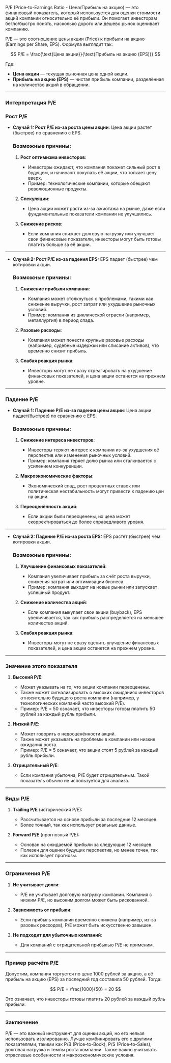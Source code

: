 P/E (Price-to-Earnings Ratio - Цена/Прибыль на акцию) — это финансовый показатель, который используется для оценки стоимости акций компании относительно её прибыли. Он помогает инвесторам бегло/быстро понять, насколько дорого или дёшево рынок оценивает компанию. 

P/E — это соотношение цены акции (Price) к прибыли на акцию (Earnings per Share, EPS). Формула выглядит так:

$$
P/E = \frac{\text{Цена акции}}{\text{Прибыль на акцию (EPS)}}
$$

Где:
- **Цена акции** — текущая рыночная цена одной акции.
- **Прибыль на акцию (EPS)** — чистая прибыль компании, разделённая на количество акций в обращении.

---

### Интерпретация P/E

### Рост P/E

* **Случай 1: Рост P/E из-за роста цены акции**: Цена акции растет (быстрее) по сравнению с EPS.	
	
	### Возможные причины:
	1. **Рост оптимизма инвесторов**:
	   - Инвесторы ожидают, что компания покажет сильный рост в будущем, и начинают покупать её акции, что толкает цену вверх.
	   - Пример: технологические компании, которые обещают революционные продукты.
	
	2. **Спекуляции**:
	   - Цена акции может расти из-за ажиотажа на рынке, даже если фундаментальные показатели компании не улучшились.
	
	3. **Снижение рисков**:
	   - Если компания снижает долговую нагрузку или улучшает свои финансовые показатели, инвесторы могут быть готовы платить больше за её акции.

---

* **Случай 2: Рост P/E из-за падения EPS:** EPS падает (быстрее) чем котировки акции.
	
	### Возможные причины:
	1. **Снижение прибыли компании**:
	   - Компания может столкнуться с проблемами, такими как снижение выручки, рост затрат или ухудшение рыночных условий.
	   - Пример: компания из циклической отрасли (например, металлургия) в период спада.
	
	2. **Разовые расходы**:
	   - Компания может понести крупные разовые расходы (например, судебные издержки или списание активов), что временно снизит прибыль.
	
	3. **Слабая реакция рынка**:
	   - Инвесторы могут не сразу отреагировать на ухудшение финансовых показателей, и цена акции останется на прежнем уровне.

---

### Падение P/E

* **Случай 1: Падение P/E из-за падения цены акции**: Цена акции падает(быстрее) по сравнению с EPS.	
	
	### Возможные причины:
	1. **Снижение интереса инвесторов**:
	   - Инвесторы теряют интерес к компании из-за ухудшения её перспектив или изменения рыночных условий.
	   - Пример: компания теряет долю рынка или сталкивается с усилением конкуренции.
	
	2. **Макроэкономические факторы**:
	   - Экономический спад, рост процентных ставок или политическая нестабильность могут привести к падению цен на акции.
	
	3. **Переоценённость акций**:
	   - Если акции были переоценены, их цена может скорректироваться до более справедливого уровня.

---

* **Случай 2: Падение P/E из-за роста EPS:** EPS растет (быстрее) чем котировки акции.
	
	### Возможные причины:
	1. **Улучшение финансовых показателей**:
	   - Компания увеличивает прибыль за счёт роста выручки, снижения затрат или оптимизации бизнеса.
	   - Пример: компания выходит на новые рынки или запускает успешный продукт.
	
	2. **Снижение количества акций**:
	   - Если компания выкупает свои акции (buyback), EPS увеличивается, так как прибыль распределяется на меньшее количество акций.
	
	3. **Слабая реакция рынка**:
	   - Инвесторы могут не сразу оценить улучшение финансовых показателей, и цена акции останется на прежнем уровне.

---


### Значение этого показателя

1. **Высокий P/E**:
   - Может указывать на то, что акции компании переоценены.
   - Также может сигнализировать о высоких ожиданиях инвесторов относительно будущего роста компании (например, у технологических компаний часто высокий P/E).
   - Пример: P/E = 50 означает, что инвесторы готовы платить 50 рублей за каждый рубль прибыли.

2. **Низкий P/E**:
   - Может говорить о недооценённости акций.
   - Также может указывать на проблемы в компании или низкие ожидания роста.
   - Пример: P/E = 5 означает, что акции стоят 5 рублей за каждый рубль прибыли.

3. **Отрицательный P/E**:
   - Если компания убыточна, P/E будет отрицательным. Такой показатель обычно не используется для анализа.

---

### Виды P/E
1. **Trailing P/E** (исторический P/E):
   - Рассчитывается на основе прибыли за последние 12 месяцев.
   - Более точный, так как использует реальные данные.

2. **Forward P/E** (прогнозный P/E):
   - Основан на ожидаемой прибыли за следующие 12 месяцев.
   - Полезен для оценки будущих перспектив, но менее точен, так как использует прогнозы.

---

### Ограничения P/E
1. **Не учитывает долги**:
   - P/E не учитывает долговую нагрузку компании. Компания с низким P/E, но высоким долгом может быть рискованной.

2. **Зависимость от прибыли**:
   - Если прибыль компании временно снижена (например, из-за разовых расходов), P/E может быть искусственно завышен.

3. **Не подходит для убыточных компаний**:
   - Для компаний с отрицательной прибылью P/E не применим.

---

### Пример расчёта P/E
Допустим, компания торгуется по цене 1000 рублей за акцию, а её прибыль на акцию (EPS) за последний год составила 50 рублей. Тогда:

$$
P/E = \frac{1000}{50} = 20
$$

Это означает, что инвесторы готовы платить 20 рублей за каждый рубль прибыли.

---

### Заключение
P/E — это важный инструмент для оценки акций, но его нельзя использовать изолированно. Лучше комбинировать его с другими показателями, такими как P/B (Price-to-Book), P/S (Price-to-Sales), долговая нагрузка и темпы роста компании. Также важно учитывать отраслевые особенности и макроэкономические условия.